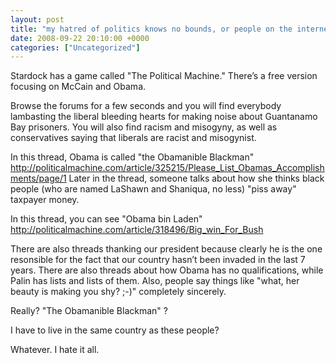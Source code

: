 ```yaml
---
layout: post
title: "my hatred of politics knows no bounds, or people on the internet are awful"
date: 2008-09-22 20:10:00 +0000
categories: ["Uncategorized"]
---
```


Stardock has a game called "The Political Machine." There’s a free version focusing on McCain and Obama.

Browse the forums for a few seconds and you will find everybody lambasting the liberal bleeding hearts for making noise about Guantanamo Bay prisoners. You will also find racism and misogyny, as well as conservatives saying that liberals are racist and misogynist.

In this thread, Obama is called "the Obamanible Blackman" http://politicalmachine.com/article/325215/Please_List_Obamas_Accomplishments/page/1 Later in the thread, someone talks about how she thinks black people (who are named LaShawn and Shaniqua, no less) "piss away" taxpayer money.

In this thread, you can see "Obama bin Laden" http://politicalmachine.com/article/318496/Big_win_For_Bush 

There are also threads thanking our president because clearly he is the one resonsible for the fact that our country hasn’t been invaded in the last 7 years. There are also threads about how Obama has no qualifications, while Palin has lists and lists of them. Also, people say things like "what, her beauty is making you shy? ;-)" completely sincerely.

Really? "The Obamanible Blackman" ?

I have to live in the same country as these people?

Whatever. I hate it all.